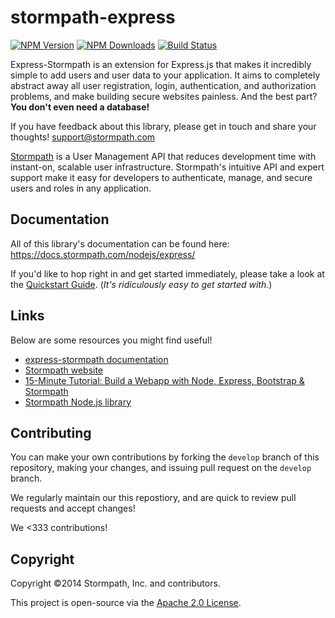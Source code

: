 # stormpath-express

[![NPM Version](https://img.shields.io/npm/v/express-stormpath.svg?style=flat)](https://npmjs.org/package/express-stormpath)
[![NPM Downloads](http://img.shields.io/npm/dm/express-stormpath.svg?style=flat)](https://npmjs.org/package/express-stormpath)
[![Build Status](https://img.shields.io/travis/stormpath/express-stormpath.svg?style=flat)](https://travis-ci.org/stormpath/express-stormpath)

Express-Stormpath is an extension for Express.js that makes it incredibly
simple to add users and user data to your application.  It aims to completely
abstract away all user registration, login, authentication, and authorization
problems, and make building secure websites painless.  And the best part?
**You don't even need a database!**

If you have feedback about this library, please get in touch and share your
thoughts!  [support@stormpath.com](mailto:support@stormpath.com)

[Stormpath](https://stormpath.com) is a User Management API that reduces
development time with instant-on, scalable user infrastructure.  Stormpath's
intuitive API and expert support make it easy for developers to authenticate,
manage, and secure users and roles in any application.


## Documentation

All of this library's documentation can be found here: https://docs.stormpath.com/nodejs/express/

If you'd like to hop right in and get started immediately, please take a look at
the [Quickstart Guide](https://docs.stormpath.com/nodejs/express/quickstart.html).
(*It's ridiculously easy to get started with.*)


## Links

Below are some resources you might find useful!

- [express-stormpath documentation](http://docs.stormpath.com/nodejs/express/)
- [Stormpath website](https://stormpath.com)
- [15-Minute Tutorial: Build a Webapp with Node, Express, Bootstrap & Stormpath](https://stormpath.com/blog/build-nodejs-express-stormpath-app/)
- [Stormpath Node.js library](https://github.com/stormpath/stormpath-sdk-node)


## Contributing

You can make your own contributions by forking the `develop` branch of this
repository, making your changes, and issuing pull request on the `develop` branch.

We regularly maintain our this repostiory, and are quick to review pull
requests and accept changes!

We <333 contributions!


## Copyright

Copyright &copy;2014 Stormpath, Inc. and contributors.

This project is open-source via the [Apache 2.0 License](http://www.apache.org/licenses/LICENSE-2.0).
